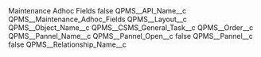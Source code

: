 <?xml version="1.0" encoding="UTF-8"?>
<CustomMetadata xmlns="http://soap.sforce.com/2006/04/metadata" xmlns:xsi="http://www.w3.org/2001/XMLSchema-instance" xmlns:xsd="http://www.w3.org/2001/XMLSchema">
    <label>Maintenance Adhoc Fields</label>
    <protected>false</protected>
    <values>
        <field>QPMS__API_Name__c</field>
        <value xsi:type="xsd:string">QPMS__Maintenance_Adhoc_Fields</value>
    </values>
    <values>
        <field>QPMS__Layout__c</field>
        <value xsi:nil="true"/>
    </values>
    <values>
        <field>QPMS__Object_Name__c</field>
        <value xsi:type="xsd:string">QPMS__CSMS_General_Task__c</value>
    </values>
    <values>
        <field>QPMS__Order__c</field>
        <value xsi:nil="true"/>
    </values>
    <values>
        <field>QPMS__Pannel_Name__c</field>
        <value xsi:nil="true"/>
    </values>
    <values>
        <field>QPMS__Pannel_Open__c</field>
        <value xsi:type="xsd:boolean">false</value>
    </values>
    <values>
        <field>QPMS__Pannel__c</field>
        <value xsi:type="xsd:boolean">false</value>
    </values>
    <values>
        <field>QPMS__Relationship_Name__c</field>
        <value xsi:nil="true"/>
    </values>
</CustomMetadata>
